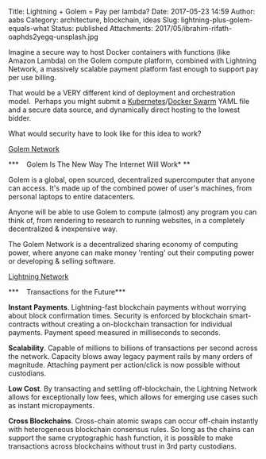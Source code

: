 Title: Lightning + Golem = Pay per lambda?
Date: 2017-05-23 14:59
Author: aabs
Category: architecture, blockchain, ideas
Slug: lightning-plus-golem-equals-what
Status: published
Attachments: 2017/05/ibrahim-rifath-oaphds2yegq-unsplash.jpg

Imagine a secure way to host Docker containers with functions (like Amazon Lambda) on the Golem compute platform, combined with Lightning Network, a massively scalable payment platform fast enough to support pay per use billing.

That would be a VERY different kind of deployment and orchestration model.  Perhaps you might submit a [Kubernetes](http://kubernetes.io)/[Docker Swarm](https://docs.docker.com/engine/swarm/) YAML file and a secure data source, and dynamically direct hosting to the lowest bidder.

What would security have to look like for this idea to work?

[Golem Network](https://blog.golemproject.net/golem-building-the-worlds-most-powerful-supercomputer-on-blockchain-4ccb44c328a)

***    Golem Is The New Way The Internet Will Work* **

Golem is a global, open sourced, decentralized supercomputer that anyone can access. It's made up of the combined power of user's machines, from personal laptops to entire datacenters.

Anyone will be able to use Golem to compute (almost) any program you can think of, from rendering to research to running websites, in a completely decentralized & inexpensive way.

The Golem Network is a decentralized sharing economy of computing power, where anyone can make money 'renting' out their computing power or developing & selling software.

[Lightning Network](https://lightning.network/)

***    Transactions for the Future***

**Instant Payments**. Lightning-fast blockchain payments without worrying about block confirmation times. Security is enforced by blockchain smart-contracts without creating a on-blockchain transaction for individual payments. Payment speed measured in milliseconds to seconds.

**Scalability**. Capable of millions to billions of transactions per second across the network. Capacity blows away legacy payment rails by many orders of magnitude. Attaching payment per action/click is now possible without custodians.

**Low Cost**. By transacting and settling off-blockchain, the Lightning Network allows for exceptionally low fees, which allows for emerging use cases such as instant micropayments.

**Cross Blockchains**. Cross-chain atomic swaps can occur off-chain instantly with heterogeneous blockchain consensus rules. So long as the chains can support the same cryptographic hash function, it is possible to make transactions across blockchains without trust in 3rd party custodians.
